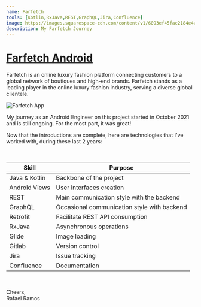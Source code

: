 ```yaml
---
name: Farfetch
tools: [Kotlin,RxJava,REST,GraphQL,Jira,Confluence]
image: https://images.squarespace-cdn.com/content/v1/6093ef45fac2184e4ad92bd8/ef8b3f0e-3937-4b45-9c33-7ac6ac761bd3/farfetch-logo.jpg
description: My Farfetch Journey
---
```


# [Farfetch Android](https://play.google.com/store/search?q=farfetch&c=apps)

Farfetch is an online luxury fashion platform connecting customers to a global network of boutiques and high-end brands.
Farfetch stands as a leading player in the online luxury fashion industry, serving a diverse global clientele.

![Farfetch App](https://newrelic.com/sites/default/files/styles/1200w/public/2023-06/cover_1260x600_9971897205f28409f68bb8.jpg?itok=qj-261eP)

My journey as an Android Engineer on this project started in October 2021 and is still ongoing. For the most part, it was great!

Now that the introductions are complete, here are technologies that I've worked with, during these last 2 years:

<br>

| **Skill** | **Purpose** |
|---|---|
| Java & Kotlin | Backbone of the project |
| Android Views | User interfaces creation |
| REST | Main communication style with the backend |
| GraphQL | Occasional communication style with backend |
| Retrofit | Facilitate REST API consumption |
| RxJava | Asynchronous operations |
| Glide | Image loading |
| Gitlab | Version control |
| Jira | Issue tracking |
| Confluence | Documentation |

<br>

Cheers,<br>Rafael Ramos
